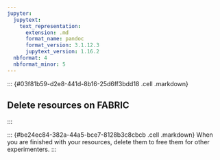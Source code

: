 ```yaml
---
jupyter:
  jupytext:
    text_representation:
      extension: .md
      format_name: pandoc
      format_version: 3.1.12.3
      jupytext_version: 1.16.2
  nbformat: 4
  nbformat_minor: 5
---
```


::: {#03f81b59-d2e8-441d-8b16-25d6ff3bdd18 .cell .markdown}
## Delete resources on FABRIC
:::

::: {#be24ec84-382a-44a5-bce7-8128b3c8cbcb .cell .markdown}
When you are finished with your resources, delete them to free them for other experimenters.
:::